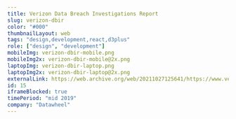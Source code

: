 ```yaml
---
title: Verizon Data Breach Investigations Report
slug: verizon-dbir
color: "#000"
thumbnailLayout: web
tags: "design,development,react,d3plus"
role: ["design", "development"]
mobileImg: verizon-dbir-mobile.png
mobileImg2x: verizon-dbir-mobile@2x.png
laptopImg: verizon-dbir-laptop.png
laptopImg2x: verizon-dbir-laptop@2x.png
externalLink: https://web.archive.org/web/20211027125641/https://www.verizon.com/business/resources/reports/dbir/interactive/
id: 15
iframeBlocked: true
timePeriod: "mid 2019"
company: "Datawheel"
---
```

